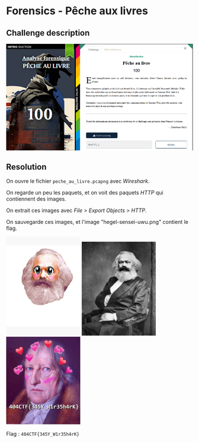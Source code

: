 # Forensics - Pêche aux livres

## Challenge description

![Challenge description](./imgs/peche_aux_livres.png)

## Resolution

On ouvre le fichier `peche_au_livre.pcapng` avec *Wireshark*.

On regarde un peu les paquets, et on voit des paquets *HTTP* qui contiennent des images.

On extrait ces images avec *File > Export Objects > HTTP*.

On sauvegarde ces images, et l'image "hegel-sensei-uwu.png" contient le flag.

<img src="./imgs/peche_aux_livres/karlmarx_fancam.jpg" alt="img 1" width="200"> <img src="./imgs/peche_aux_livres/karl_marx.jpg" alt="img 2" width="200"> <img src="./imgs/peche_aux_livres/Hegel-sensei-uwu.png" alt="img 3" width="200">

Flag : `404CTF{345Y_W1r35h4rK}`